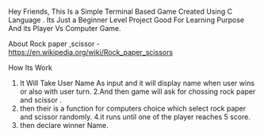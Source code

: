Hey Friends,
This Is a Simple Terminal Based Game Created Using C Language .
Its Just a Beginner Level Project Good For Learning Purpose And its Player Vs Computer Game.


About Rock paper ,scissor - https://en.wikipedia.org/wiki/Rock_paper_scissors


How Its Work
1. It Will Take User Name As input and it will display name when user wins or also with user turn.
2.And then game will ask for chossing rock paper and scissor .
3. then their is a function for computers choice which select rock paper and scissor randomly.
4.it runs until one of the player reaches 5 score.
5. then declare winner Name.
